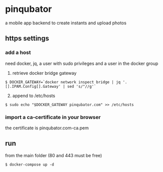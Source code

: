 # pinqubator
a mobile app backend to create instants and upload photos

## https settings
### add a host
need docker, jq, a user with sudo privileges and a user in the docker group
1. retrieve docker bridge gateway
```console
$ DOCKER_GATEWAY=`docker network inspect bridge | jq '.[].IPAM.Config[].Gateway' | sed 's/"//g'`
```
2. append to /etc/hosts
```console
$ sudo echo "$DOCKER_GATEWAY pinqubator.com" >> /etc/hosts
```
### import a ca-certificate in your browser
the certificate is pinqubator.com-ca.pem

## run
from the main folder (80 and 443 must be free)
```console
$ docker-compose up -d
```